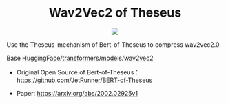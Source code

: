 <div align="center">
  <h1>
    Wav2Vec2 of Theseus
  </h1>
  <img src="https://img.shields.io/badge/Frame-pytorch-blue">
</div>

Use the Theseus-mechanism of Bert-of-Theseus to compress wav2vec2.0.

Base [HuggingFace/transformers/models/wav2vec2](https://github.com/huggingface/transformers/tree/main/src/transformers/models/wav2vec2)

- Original Open Source of Bert-of-Theseus：https://github.com/JetRunner/BERT-of-Theseus

- Paper: https://arxiv.org/abs/2002.02925v1

